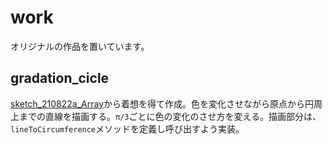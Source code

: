 # work

オリジナルの作品を置いています。

## gradation_cicle

[sketch_210822a_Array](https://github.com/shirakurak/math_generative_art/tree/main/sketch/sketch_210822a_Array)から着想を得て作成。色を変化させながら原点から円周上までの直線を描画する。`π/3`ごとに色の変化のさせ方を変える。描画部分は、`lineToCircumference`メソッドを定義し呼び出すよう実装。
